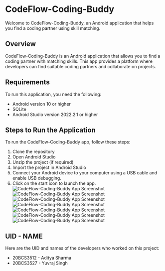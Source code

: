 # CodeFlow-Coding-Buddy

Welcome to CodeFlow-Coding-Buddy, an Android application that helps you find a coding partner using skill matching.

## Overview
CodeFlow-Coding-Buddy is an Android application that allows you to find a coding partner with matching skills. This app provides a platform where developers can find suitable coding partners and collaborate on projects.

## Requirements
To run this application, you need the following:
- Android version 10 or higher
- SQLite
- Android Studio version 2022.2.1 or higher

## Steps to Run the Application
To run the CodeFlow-Coding-Buddy app, follow these steps:
1. Clone the repository
2. Open Android Studio
3. Unzip the project (if required)
4. Import the project in Android Studio
5. Connect your Android device to your computer using a USB cable and enable USB debugging.
6. Click on the start icon to launch the app.
![CodeFlow-Coding-Buddy App Screenshot](images/1.jpg "CodeFlow-Coding-Buddy App Screenshot")
![CodeFlow-Coding-Buddy App Screenshot](images/2.jpg "CodeFlow-Coding-Buddy App Screenshot")
![CodeFlow-Coding-Buddy App Screenshot](images/3.jpg "CodeFlow-Coding-Buddy App Screenshot")
![CodeFlow-Coding-Buddy App Screenshot](images/4.jpg "CodeFlow-Coding-Buddy App Screenshot")
![CodeFlow-Coding-Buddy App Screenshot](images/5.jpg "CodeFlow-Coding-Buddy App Screenshot")
![CodeFlow-Coding-Buddy App Screenshot](images/6.jpg "CodeFlow-Coding-Buddy App Screenshot")
![CodeFlow-Coding-Buddy App Screenshot](images/7.jpg "CodeFlow-Coding-Buddy App Screenshot")

## UID - NAME
Here are the UID and names of the developers who worked on this project:
- 20BCS3512 - Aditya Sharma
- 20BCS3527 - Yuvraj Singh